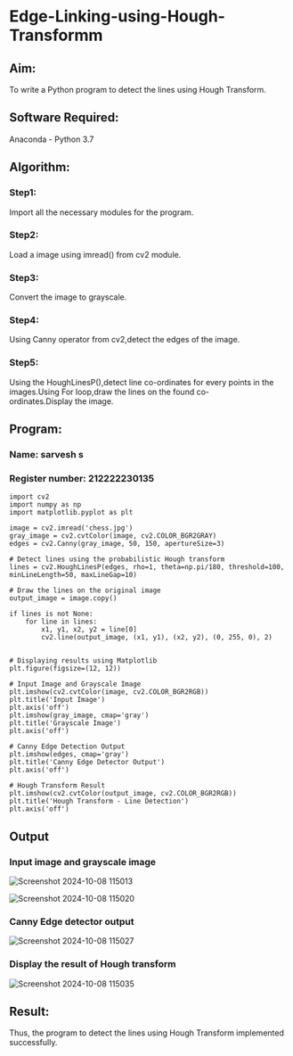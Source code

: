 # Edge-Linking-using-Hough-Transformm
## Aim:
To write a Python program to detect the lines using Hough Transform.

## Software Required:
Anaconda - Python 3.7

## Algorithm:
### Step1:

Import all the necessary modules for the program.
### Step2:

Load a image using imread() from cv2 module.
### Step3:

Convert the image to grayscale.
### Step4:

Using Canny operator from cv2,detect the edges of the image.
### Step5:

Using the HoughLinesP(),detect line co-ordinates for every points in the images.Using For loop,draw the lines on the found co-ordinates.Display the image.

## Program:
### Name: sarvesh s
### Register number: 212222230135
```
import cv2
import numpy as np
import matplotlib.pyplot as plt

image = cv2.imread('chess.jpg')
gray_image = cv2.cvtColor(image, cv2.COLOR_BGR2GRAY)
edges = cv2.Canny(gray_image, 50, 150, apertureSize=3)

# Detect lines using the probabilistic Hough transform
lines = cv2.HoughLinesP(edges, rho=1, theta=np.pi/180, threshold=100, minLineLength=50, maxLineGap=10)

# Draw the lines on the original image
output_image = image.copy()

if lines is not None:
    for line in lines:
        x1, y1, x2, y2 = line[0]
        cv2.line(output_image, (x1, y1), (x2, y2), (0, 255, 0), 2)


# Displaying results using Matplotlib
plt.figure(figsize=(12, 12))

# Input Image and Grayscale Image
plt.imshow(cv2.cvtColor(image, cv2.COLOR_BGR2RGB))
plt.title('Input Image')
plt.axis('off')
plt.imshow(gray_image, cmap='gray')
plt.title('Grayscale Image')
plt.axis('off')

# Canny Edge Detection Output
plt.imshow(edges, cmap='gray')
plt.title('Canny Edge Detector Output')
plt.axis('off')

# Hough Transform Result
plt.imshow(cv2.cvtColor(output_image, cv2.COLOR_BGR2RGB))
plt.title('Hough Transform - Line Detection')
plt.axis('off')
```

## Output

### Input image and grayscale image

![Screenshot 2024-10-08 115013](https://github.com/user-attachments/assets/ee5df676-b27a-46d6-8e12-86c310875f48)

![Screenshot 2024-10-08 115020](https://github.com/user-attachments/assets/448c252e-06af-4cda-a8be-f74e0e2939aa)


### Canny Edge detector output
![Screenshot 2024-10-08 115027](https://github.com/user-attachments/assets/40be6144-6daf-4f2c-8adf-b022c10facf1)


### Display the result of Hough transform
![Screenshot 2024-10-08 115035](https://github.com/user-attachments/assets/58e358f1-de18-47e5-91be-e67ff626f3d7)

## Result:
Thus, the program to detect the lines using Hough Transform implemented successfully.

